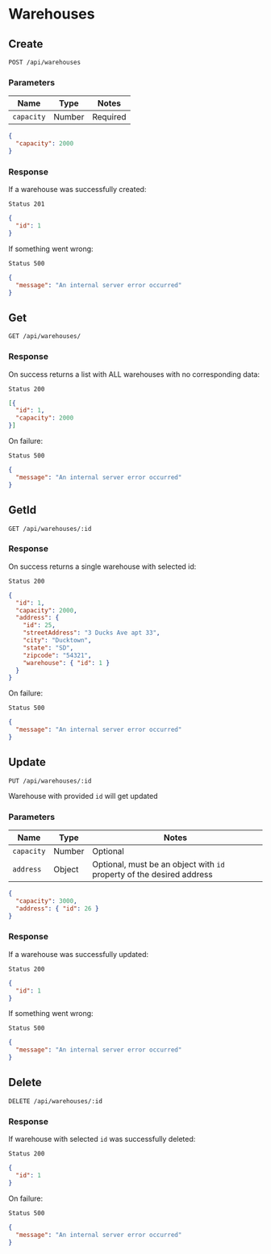 # Warehouses
## Create
`POST /api/warehouses`

### Parameters
| Name       | Type   | Notes    |
|------------|--------|----------|
| `capacity` | Number | Required |

```json
{
  "capacity": 2000
}
```

### Response
If a warehouse was successfully created:

```
Status 201
```

```json
{
  "id": 1
}
```

If something went wrong:

```
Status 500
```

```json
{
  "message": "An internal server error occurred"
}
```

## Get

`GET /api/warehouses/`

### Response
On success returns a list with ALL warehouses with no corresponding data:

```
Status 200
```

```json
[{
  "id": 1,
  "capacity": 2000
}]
```

On failure:

```
Status 500
```

```json
{
  "message": "An internal server error occurred"
}
```

## GetId

`GET /api/warehouses/:id`

### Response
On success returns a single warehouse with selected id:

```
Status 200
```

```json
{
  "id": 1,
  "capacity": 2000,
  "address": {
    "id": 25,
    "streetAddress": "3 Ducks Ave apt 33",
    "city": "Ducktown",
    "state": "SD",
    "zipcode": "54321",
    "warehouse": { "id": 1 }
  }
}
```

On failure:

```
Status 500
```

```json
{
  "message": "An internal server error occurred"
}
```

## Update
`PUT /api/warehouses/:id`

Warehouse with provided `id` will get updated

### Parameters
| Name       | Type   | Notes                                                                 |
|------------|--------|-----------------------------------------------------------------------|
| `capacity` | Number | Optional                                                              |
| `address`  | Object | Optional, must be an object with `id` property of the desired address |

```json
{
  "capacity": 3000,
  "address": { "id": 26 }
}
```

### Response
If a warehouse was successfully updated:

```
Status 200
```

```json
{
  "id": 1
}
```

If something went wrong:

```
Status 500
```

```json
{
  "message": "An internal server error occurred"
}
```

## Delete

`DELETE /api/warehouses/:id`

### Response
If warehouse with selected `id` was successfully deleted:

```
Status 200
```

```json
{
  "id": 1
}
```

On failure:

```
Status 500
```

```json
{
  "message": "An internal server error occurred"
}
```
